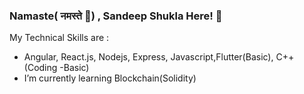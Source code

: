 ### Namaste(  नमस्ते 🙏) , Sandeep Shukla Here!  👋

My Technical Skills are : 

- Angular, React.js, Nodejs, Express, Javascript,Flutter(Basic), C++(Coding -Basic)
- I’m currently learning Blockchain(Solidity)
